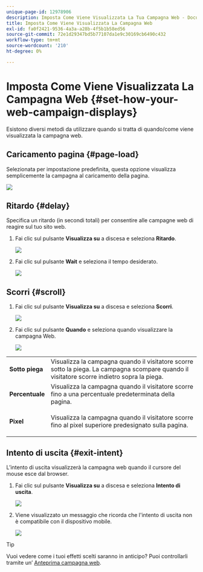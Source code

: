 ```yaml
---
unique-page-id: 12978906
description: Imposta Come Viene Visualizzata La Tua Campagna Web - Documenti Marketo - Documentazione Del Prodotto
title: Imposta Come Viene Visualizzata La Campagna Web
exl-id: fa0f2421-9536-4a3a-a28b-4f5b1b58ed56
source-git-commit: 72e1d29347bd5b77107da1e9c30169cb6490c432
workflow-type: tm+mt
source-wordcount: '210'
ht-degree: 0%

---
```


# Imposta Come Viene Visualizzata La Campagna Web {#set-how-your-web-campaign-displays}

Esistono diversi metodi da utilizzare quando si tratta di quando/come viene visualizzata la campagna web.

## Caricamento pagina {#page-load}

Selezionata per impostazione predefinita, questa opzione visualizza semplicemente la campagna al caricamento della pagina.

![](assets/pl1.png)

## Ritardo {#delay}

Specifica un ritardo (in secondi totali) per consentire alle campagne web di reagire sul tuo sito web.

1. Fai clic sul pulsante **Visualizza su** a discesa e seleziona **Ritardo**.

   ![](assets/d1.png)

1. Fai clic sul pulsante **Wait** e seleziona il tempo desiderato.

   ![](assets/d2.png)

## Scorri {#scroll}

1. Fai clic sul pulsante **Visualizza su** a discesa e seleziona **Scorri**.

   ![](assets/s1.png)

1. Fai clic sul pulsante **Quando** e seleziona quando visualizzare la campagna Web.

   ![](assets/s2.png)

<table> 
 <tbody> 
  <tr> 
   <td><strong>Sotto piega</strong></td> 
   <td>Visualizza la campagna quando il visitatore scorre sotto la piega. La campagna scompare quando il visitatore scorre indietro sopra la piega.</td> 
  </tr> 
  <tr> 
   <td><strong>Percentuale</strong></td> 
   <td>Visualizza la campagna quando il visitatore scorre fino a una percentuale predeterminata della pagina.</td> 
  </tr> 
  <tr> 
   <td><strong>Pixel</strong></td> 
   <td><p>Visualizza la campagna quando il visitatore scorre fino al pixel superiore predesignato sulla pagina.</p></td> 
  </tr> 
 </tbody> 
</table>

## Intento di uscita {#exit-intent}

L’intento di uscita visualizzerà la campagna web quando il cursore del mouse esce dal browser.

1. Fai clic sul pulsante **Visualizza su** a discesa e seleziona **Intento di uscita**.

   ![](assets/ei1.png)

1. Viene visualizzato un messaggio che ricorda che l&#39;intento di uscita non è compatibile con il dispositivo mobile.

   ![](assets/ei2.png)

>[!TIP]
>
>Vuoi vedere come i tuoi effetti scelti saranno in anticipo? Puoi controllarli tramite un’ [Anteprima campagna web](/help/marketo/product-docs/web-personalization/working-with-web-campaigns/preview-and-test-a-web-campaign.md).
